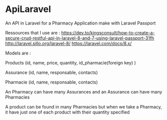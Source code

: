 # ApiLaravel
An API in Laravel for a Pharmacy Application make with Laravel Passport


Ressources that I use are : https://dev.to/kingsconsult/how-to-create-a-secure-crud-restful-api-in-laravel-8-and-7-using-laravel-passport-31fh    http://laravel.sillo.org/laravel-8/    https://laravel.com/docs/8.x/


Models are : 

Products (id, name, price, quantity, id_pharmacie(foreign key) )

Assurance (id, name, responsable, contacts)

Pharmacie (id, name, responsable, contacts)

An Pharmacy can have many Assurances and an Assurance can have many Pharmacies


A product can be found in many Pharmacies but when we take a Pharmacy, it have just one of each product with their quantity specified
